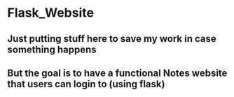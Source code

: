 # Flask_Website

## Just putting stuff here to save my work in case something happens
## But the goal is to have a functional Notes website that users can login to (using flask)
